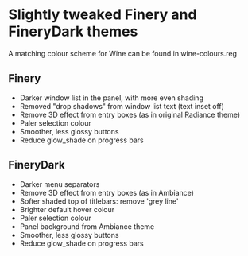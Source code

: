 Slightly tweaked Finery and FineryDark themes
=============================================

A matching colour scheme for Wine can be found in wine-colours.reg

Finery
------

* Darker window list in the panel, with more even shading
* Removed "drop shadows" from window list text (text inset off)
* Remove 3D effect from entry boxes (as in original Radiance theme)
* Paler selection colour
* Smoother, less glossy buttons
* Reduce glow_shade on progress bars


FineryDark
----------

* Darker menu separators
* Remove 3D effect from entry boxes (as in Ambiance)
* Softer shaded top of titlebars: remove 'grey line' 
* Brighter default hover colour
* Paler selection colour
* Panel background from Ambiance theme
* Smoother, less glossy buttons
* Reduce glow_shade on progress bars


